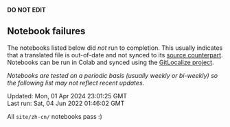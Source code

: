 __DO NOT EDIT__

## Notebook failures

The notebooks listed below did *not* run to completion. This usually indicates
that a translated file is out-of-date and not synced to its
[source counterpart](../en-snapshot/). Notebooks can be run in Colab and synced
using the [GitLocalize project](https://gitlocalize.com/tensorflow/docs-l10n).

*Notebooks are tested on a periodic basis (usually weekly or bi-weekly) so the
following list may not reflect recent updates.*

Updated: Mon, 01 Apr 2024 23:01:25 GMT<br/>
Last run: Sat, 04 Jun 2022 01:46:02 GMT

All <code>site/zh-cn/</code> notebooks pass :)

